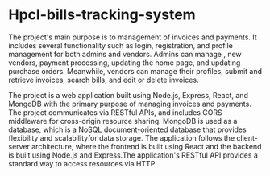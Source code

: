 # Hpcl-bills-tracking-system
The project's main purpose is to management of invoices and payments. 
It includes several  functionality such as login, registration, and profile management for both admins and vendors. 
Admins can manage , new vendors, payment processing, updating the home page, and updating purchase orders. Meanwhile,
vendors can manage their profiles, submit and retrieve invoices, search bills, and edit or delete invoices.  

The project is a web application built using Node.js, Express, React, and MongoDB with the primary purpose of managing invoices and payments. 
The project communicates via RESTful APIs, and includes CORS middleware for cross-origin resource sharing. MongoDB is used as a database, which is a NoSQL
document-oriented database that provides flexibility and scalabilityfor data storage. The application follows the client-server architecture, where the frontend
is built using React and the backend is built using Node.js and Express.The application's RESTful API provides a standard way to access resources via HTTP
